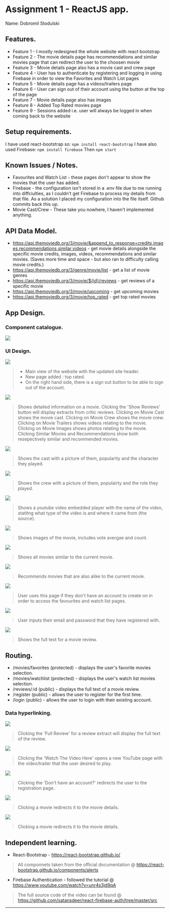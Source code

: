 # Assignment 1 - ReactJS app.

Name: Dobromil Stodulski

## Features.
 
 + Feature 1 - I mostly redesigned the whole website with react bootstrap
 + Feature 2 - The movie details page has recommendations and similar movies page that can redirect the user to the choosen movie 
 + Feature 3 - Movie details page also has a movie cast and crew page
 + Feature 4 - User has to authenticate by registering and logging in using Firebase in order to view the Favorites and Watch List pages
 + Feature 5 - Movie details page has a videos/trailers page
 + Feature 6 - User can sign out of their account using the button at the top of the page
 + Feature 7 - Movie details page also has images
 + Feature 8 - Added Top Rated movies page
 + Feature 9 - Sessions added i.e. user will always be logged in when coming back to the website

## Setup requirements.

I have used react-bootstrap so: ```npm install react-bootstrap```
I have also used Firebase: ```npm install firebase```
Then ```npm start```

## Known Issues / Notes.

+ Favourites and Watch List - these pages don't appear to show the movies that the user has added.
+ Firebase - the configuration isn't stored in a .env file due to me running into diffciulties, as I couldn't get Firebase to process my details from that file. As a solution I placed my configuration into the file itself. Github commits back this up. 
+ Movie Cast/Crew - These take you nowhere, I haven't implemented anything.

## API Data Model.

+ https://api.themoviedb.org/3/movie/&append_to_response=credits,images,recommendations,similar,videos - get movie details alongside the specific movie credits, images, videos, recommendations and similar movies. (Saves more time and space - but also ran to difficulty calling movie credits.)
+ https://api.themoviedb.org/3/genre/movie/list - get a list of movie genres
+ https://api.themoviedb.org/3/movie/${id}/reviews - get reviews of a specific movie
+ https://api.themoviedb.org/3/movie/upcoming - get upcoming movies
+ https://api.themoviedb.org/3/movie/top_rated - get top rated movies

## App Design.

### Component catalogue.

![][stories]

### UI Design.

![][mainView]
> + Main view of the website with the updated site header.
> + New page added : top rated.
> + On the right hand side, there is a sign out button to be able to sign out of the account.

![][movieDetail]
>Shows detailed information on a movie. Clicking the 'Show Reviews' button will display extracts from critic reviews.
>Clicking on Movie Cast shows the movie cast.
>Clicking on Movie Crew shows the movie crew.
>Clicking on Movie Trailers shows videos relating to the movie.
>Clicking on Movie Images shows photos relating to the movie.
>Clicking Similar Movies and Recommendations show both resepectively similar and recommended movies.

![][movieCast]
>Shows the cast with a picture of them, popularity and the character they played.

![][movieCrew]
>Shows the crew with a picture of them, populairty and the role they played.

![][videos]
>Shows a youtube video embedded player with the name of the video, statitng what type of the video is and where it came from (the source).

![][movieImages]
>Shows images of the movie, includes vote avergae and count.

![][similarMovies]
>Shows all movies similar to the current movie.

![][recommendations]
>Recommends movies that are also alike to the current movie.

![][registration]
>User uses this page if they don't have an account to create on in order to access the favourites and watch list pages.

![][loginPage]
>User inputs their email and password that they have registered with.

![][review]
>Shows the full text for a movie review. 

## Routing.

+ /movies/favorites (protected) - displays the user's favorite movies selection.
+ /movies/watchlist (protected) - displays the user's watch list movies selection.
+ /reviews/:id (public) - displays the full text of a movie review.
+ /register (public) - allows the user to register for the first time.
+ /login (public) - allows the user to login with their existing account.

### Data hyperlinking.

![][reviewLink]
>Clicking the 'Full Review' for a review extract will display the full text of the review.

![][movieTrailersBoxed]
>Clicking the 'Watch The Video Here' opens a new YouTube page with the video/trailer that the user desired to play.

![][loginPageBoxed]
>Clicking the 'Don't have an account?' redirects the user to the registration page.

![][similarMoviesBoxed]
>Clicking a movie redirects it to the movie details.

![][recommendationsBoxed]
>Clicking a movie redirects it to the movie details.

## Independent learning.

+ React-Bootstrap - https://react-bootstrap.github.io/
> All componnets taken from the official documentation @ https://react-bootstrap.github.io/components/alerts

+ Firebase Authentication - followed the tutorial @ https://www.youtube.com/watch?v=unr4s3jd9qA
> The full source code of the video can be found @ https://github.com/satansdeer/react-firebase-auth/tree/master/src

---------------------------------

[model]: ./data.jpg
[movieDetail]: ./public/movieDetails.png
[review]: ./public/movieReview.png
[reviewLink]: ./public/review.png
[stories]: ./public/storyBook.png
[movieCast]: ./public/movieCast.png
[movieCrew]: ./public/movieCrew.png
[movieImages]: ./public/movieImages.png
[movieReview]: ./public/movieReview.png
[movieTrailersBoxed]: ./public/movieTrailers.png
[recommendationsBoxed]: ./public/recommendations.png
[recommendations]: ./public/recommendationsNotBoxed.png
[registrationPage]: ./public/registrationPage.png
[similarMoviesBoxed]: ./public/similarMovies.png
[similarMovies]: ./public/similarMoviesNotBoxed.png
[videos]: ./public/videos.png
[loginPageBoxed]: ./public/loginPage.png
[loginPage]: ./public/loginPageNotBoxed.png
[registration]: ./public/registrationPage.png
[mainView]: ./public/mainView.png
